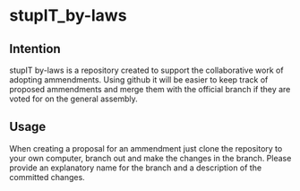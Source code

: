 stupIT_by-laws
==============

## Intention
stupIT by-laws is a repository created to support the collaborative work of adopting
ammendments.
Using github it will be easier to keep track of proposed ammendments and merge them with
the official branch if they are voted for on the general assembly.

## Usage
When creating a proposal for an ammendment just clone the repository to your own computer,
branch out and make the changes in the branch. Please provide an explanatory name for
the branch and a description of the committed changes.

